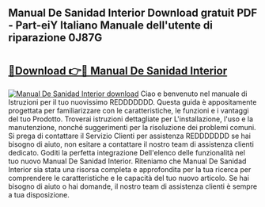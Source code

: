 ## Manual De Sanidad Interior Download gratuit PDF - Part-eiY Italiano Manuale dell'utente di riparazione 0J87G

# <h2><a href="http://dfgaa04.blite.top/?on=Manual+De+Sanidad+Interior">🔗Download 👉🔴 Manual De Sanidad Interior</a></h2>

[![Manual De Sanidad Interior download](https://i.imgur.com/lujVjoI.png)](http://dfgaa04.blite.top/?on=Manual+De+Sanidad+Interior)
Ciao e benvenuto nel manuale di Istruzioni per il tuo nuovissimo REDDDDDDD. Questa guida è appositamente progettata per familiarizzare con le caratteristiche, le funzioni e i vantaggi del tuo Prodotto. Troverai istruzioni dettagliate per L'installazione, l'uso e la manutenzione, nonché suggerimenti per la risoluzione dei problemi comuni. Si prega di contattare il Servizio Clienti per assistenza REDDDDDDD se hai bisogno di aiuto, non esitare a contattare il nostro team di assistenza clienti dedicato. Goditi la perfetta integrazione Dell'elenco delle funzionalità nel tuo nuovo Manual De Sanidad Interior. Riteniamo che Manual De Sanidad Interior sia stata una risorsa completa e approfondita per la tua ricerca per comprendere le caratteristiche e le capacità del tuo nuovo articolo. Se hai bisogno di aiuto o hai domande, il nostro team di assistenza clienti è sempre a tua disposizione.
